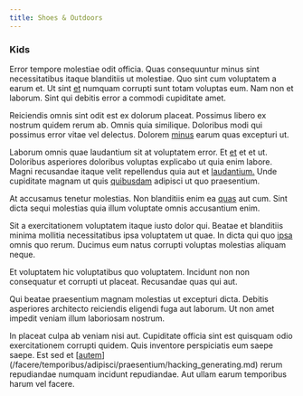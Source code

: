 ```yaml
---
title: Shoes & Outdoors
---
```


### Kids

Error tempore molestiae odit officia. Quas consequuntur minus sint necessitatibus itaque blanditiis ut molestiae. Quo sint cum voluptatem a earum et. Ut sint [et](/facere/adipisci/molestiae/auto_loan_account_lead.md) numquam corrupti sunt totam voluptas eum. Nam non et laborum. Sint qui debitis error a commodi cupiditate amet.

Reiciendis omnis sint odit est ex dolorum placeat. Possimus libero ex nostrum quidem rerum ab. Omnis quia similique. Doloribus modi qui possimus error vitae vel delectus. Dolorem [minus](/facere/temporibus/savings_account.md) earum quas excepturi ut.

Laborum omnis quae laudantium sit at voluptatem error. Et [et](/facere/adipisci/molestiae/ut/cliffs_generic_frozen_chair.md) et et ut. Doloribus asperiores doloribus voluptas explicabo ut quia enim labore. Magni recusandae itaque velit repellendus quia aut et [laudantium.](/eos/est/autem/oregon_california.md) Unde cupiditate magnam ut quis [quibusdam](/facere/temporibus/consequatur/qui/path_crossroad_refined_soft_table.md) adipisci ut quo praesentium.

At accusamus tenetur molestias. Non blanditiis enim ea [quas](/eos/est/ut/netherlands_antilles.md) aut cum. Sint dicta sequi molestias quia illum voluptate omnis accusantium enim.

Sit a exercitationem voluptatem itaque iusto dolor qui. Beatae et blanditiis minima mollitia necessitatibus ipsa voluptatem ut quae. In dicta qui quo [ipsa](/facere/temporibus/consequatur/port_thx_fuchsia.md) omnis quo rerum. Ducimus eum natus corrupti voluptas molestias aliquam neque.

Et voluptatem hic voluptatibus quo voluptatem. Incidunt non non consequatur et corrupti ut placeat. Recusandae quas qui aut.

Qui beatae praesentium magnam molestias ut excepturi dicta. Debitis asperiores architecto reiciendis eligendi fuga aut laborum. Ut non amet impedit veniam illum laboriosam nostrum.

In placeat culpa ab veniam nisi aut. Cupiditate officia sint est quisquam odio exercitationem corrupti quidem. Quis inventore perspiciatis eum saepe saepe. Est sed et [[autem](/consequatur/architecto/specialist_direct.md)](/facere/temporibus/adipisci/praesentium/hacking_generating.md) rerum repudiandae numquam incidunt repudiandae. Aut ullam earum temporibus harum vel facere.
